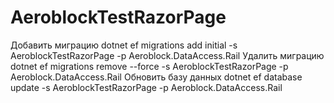 # AeroblockTestRazorPage

Добавить миграцию
dotnet ef migrations add initial  -s AeroblockTestRazorPage -p Aeroblock.DataAccess.Rail
Удалить миграцию
dotnet ef migrations remove --force -s AeroblockTestRazorPage -p Aeroblock.DataAccess.Rail
Обновить базу данных
dotnet ef database update -s AeroblockTestRazorPage -p Aeroblock.DataAccess.Rail
